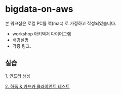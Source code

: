 # bigdata-on-aws #

본 워크샵은 로컬 PC를 맥(mac) 로 가정하고 작성되었습니다. 


* workshop 아키텍처 다이어그램
* 배경설명
* 각종 링크.


## 실습 ###

[1. 인프라 생성](https://github.com/gnosia93/bigdata-on-aws/blob/main/workshop/setup.md)

[2. 하둡 & 카프카 클라이언트 테스트](https://github.com/gnosia93/bigdata-on-aws/blob/main/workshop/hadoop-kafka.md)
